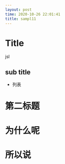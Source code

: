 ```yaml
---
layout: post
time: 2020-10-26 22:01:41
title: sampl11
---
```


# Title
jsl
## sub title 
- 列表

# 第二标题

# 为什么呢

# 所以说